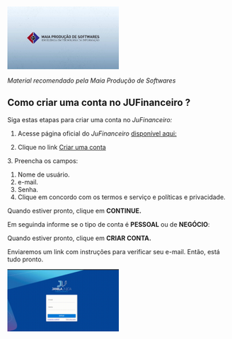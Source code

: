 <div>

<img src="./imagens/maia.jpg" width="50%"/>

<i>Material recomendado pela Maia Produção de Softwares</i>
</div>

## Como criar uma conta no JUFinanceiro ?

Siga estas etapas para criar uma conta no _JuFinanceiro:_
 
1.  Acesse página oficial do _JuFinanceiro_ [disponível aqui:](https://financeiro.homolog.janelaunica.com.br/#/login)

 
2. Clique no link [Criar uma conta](https://financeiro.homolog.janelaunica.com.br/#/registro)


<p>3. Preencha os campos:</p>

1. Nome de usuário.
2. e-mail. 
3. Senha. 
4. Clique em concordo com os termos e serviço e políticas e privacidade. 

Quando estiver pronto, clique em **CONTINUE.**<br>

Em seguinda informe se o tipo de conta é **PESSOAL** ou de **NEGÓCIO**:

Quando estiver pronto, clique em **CRIAR CONTA.**<br>

Enviaremos um link com instruções para verificar seu e-mail. Então, está tudo pronto.

<img src="./gifs/criar%20conta/cadastro.gif" width="50%"/>


